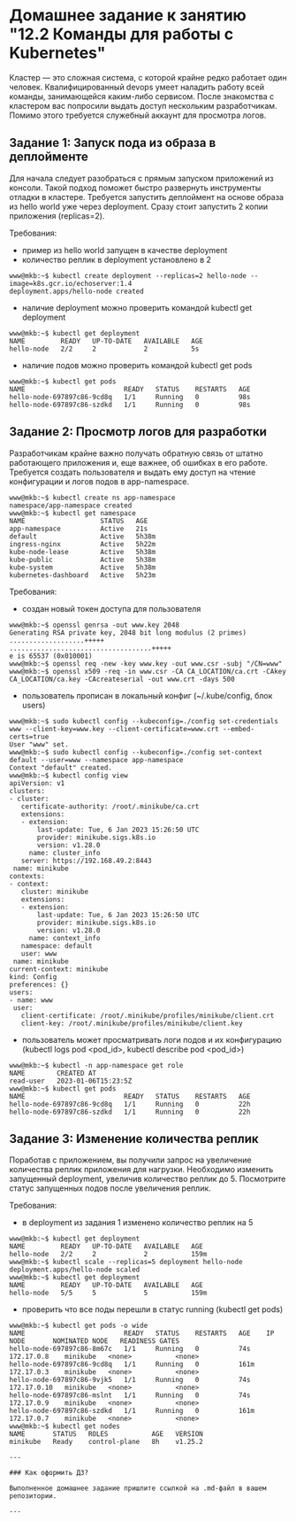 # Домашнее задание к занятию "12.2 Команды для работы с Kubernetes"
Кластер — это сложная система, с которой крайне редко работает один человек. Квалифицированный devops умеет наладить работу всей команды, занимающейся каким-либо сервисом.
После знакомства с кластером вас попросили выдать доступ нескольким разработчикам. Помимо этого требуется служебный аккаунт для просмотра логов.

## Задание 1: Запуск пода из образа в деплойменте
Для начала следует разобраться с прямым запуском приложений из консоли. Такой подход поможет быстро развернуть инструменты отладки в кластере. Требуется запустить деплоймент на основе образа из hello world уже через deployment. Сразу стоит запустить 2 копии приложения (replicas=2). 

Требования:
 * пример из hello world запущен в качестве deployment
 * количество реплик в deployment установлено в 2
 ```
www@mkb:~$ kubectl create deployment --replicas=2 hello-node --image=k8s.gcr.io/echoserver:1.4
deployment.apps/hello-node created
```
 * наличие deployment можно проверить командой kubectl get deployment
```
www@mkb:~$ kubectl get deployment
NAME         READY   UP-TO-DATE   AVAILABLE   AGE
hello-node   2/2     2            2           5s
  ```
 * наличие подов можно проверить командой kubectl get pods
 ```
www@mkb:~$ kubectl get pods
NAME                         READY   STATUS    RESTARTS   AGE
hello-node-697897c86-9cd8q   1/1     Running   0          98s
hello-node-697897c86-szdkd   1/1     Running   0          98s
```
## Задание 2: Просмотр логов для разработки
Разработчикам крайне важно получать обратную связь от штатно работающего приложения и, еще важнее, об ошибках в его работе. 
Требуется создать пользователя и выдать ему доступ на чтение конфигурации и логов подов в app-namespace.
 ```
www@mkb:~$ kubectl create ns app-namespace
namespace/app-namespace created
www@mkb:~$ kubectl get namespace
NAME                   STATUS   AGE
app-namespace          Active   21s
default                Active   5h38m
ingress-nginx          Active   5h22m
kube-node-lease        Active   5h38m
kube-public            Active   5h38m
kube-system            Active   5h38m
kubernetes-dashboard   Active   5h23m
 ```
Требования: 
 * создан новый токен доступа для пользователя
 ```
www@mkb:~$ openssl genrsa -out www.key 2048
Generating RSA private key, 2048 bit long modulus (2 primes)
...................+++++
....................................+++++
e is 65537 (0x010001)
www@mkb:~$ openssl req -new -key www.key -out www.csr -subj "/CN=www"
www@mkb:~$ openssl x509 -req -in www.csr -CA CA_LOCATION/ca.crt -CAkey CA_LOCATION/ca.key -CAcreateserial -out www.crt -days 500
 ```
 * пользователь прописан в локальный конфиг (~/.kube/config, блок users)
 ```
www@mkb:~$ sudo kubectl config --kubeconfig=./config set-credentials www --client-key=www.key --client-certificate=www.crt --embed-certs=true
User "www" set.
www@mkb:~$ sudo kubectl config --kubeconfig=./config set-context default --user=www --namespace app-namespace
Context "default" created.
www@mkb:~$ kubectl config view 
apiVersion: v1
clusters:
- cluster:
    certificate-authority: /root/.minikube/ca.crt
    extensions:
    - extension:
        last-update: Tue, 6 Jan 2023 15:26:50 UTC
        provider: minikube.sigs.k8s.io
        version: v1.28.0
      name: cluster_info
    server: https://192.168.49.2:8443
  name: minikube
contexts:
- context:
    cluster: minikube
    extensions:
    - extension:
        last-update: Tue, 6 Jan 2023 15:26:50 UTC
        provider: minikube.sigs.k8s.io
        version: v1.28.0
      name: context_info
    namespace: default
    user: www
  name: minikube
current-context: minikube
kind: Config
preferences: {}
users:
- name: www
  user:
    client-certificate: /root/.minikube/profiles/minikube/client.crt
    client-key: /root/.minikube/profiles/minikube/client.key
 ```
 * пользователь может просматривать логи подов и их конфигурацию (kubectl logs pod <pod_id>, kubectl describe pod <pod_id>)
```
www@mkb:~$ kubectl -n app-namespace get role
NAME        CREATED AT
read-user   2023-01-06T15:23:5Z
www@mkb:~$ kubectl get pods
NAME                         READY   STATUS    RESTARTS   AGE
hello-node-697897c86-9cd8q   1/1     Running   0          22h
hello-node-697897c86-szdkd   1/1     Running   0          22h
```
## Задание 3: Изменение количества реплик 
Поработав с приложением, вы получили запрос на увеличение количества реплик приложения для нагрузки. Необходимо изменить запущенный deployment, увеличив количество реплик до 5. Посмотрите статус запущенных подов после увеличения реплик. 

Требования:
 * в deployment из задания 1 изменено количество реплик на 5
 ```
www@mkb:~$ kubectl get deployment
NAME         READY   UP-TO-DATE   AVAILABLE   AGE
hello-node   2/2     2            2           159m
www@mkb:~$ kubectl scale --replicas=5 deployment hello-node
deployment.apps/hello-node scaled
www@mkb:~$ kubectl get deployment
NAME         READY   UP-TO-DATE   AVAILABLE   AGE
hello-node   5/5     5            5           159m
 ```
 * проверить что все поды перешли в статус running (kubectl get pods)
```
www@mkb:~$ kubectl get pods -o wide
NAME                         READY   STATUS    RESTARTS   AGE    IP            NODE       NOMINATED NODE   READINESS GATES
hello-node-697897c86-8m67c   1/1     Running   0          74s    172.17.0.8    minikube   <none>           <none>
hello-node-697897c86-9cd8q   1/1     Running   0          161m   172.17.0.3    minikube   <none>           <none>
hello-node-697897c86-9vjk5   1/1     Running   0          74s    172.17.0.10   minikube   <none>           <none>
hello-node-697897c86-mslnt   1/1     Running   0          74s    172.17.0.9    minikube   <none>           <none>
hello-node-697897c86-szdkd   1/1     Running   0          161m   172.17.0.7    minikube   <none>           <none>
www@mkb:~$ kubectl get nodes
NAME       STATUS   ROLES           AGE   VERSION
minikube   Ready    control-plane   8h    v1.25.2
   
---

### Как оформить ДЗ?

Выполненное домашнее задание пришлите ссылкой на .md-файл в вашем репозитории.

---
